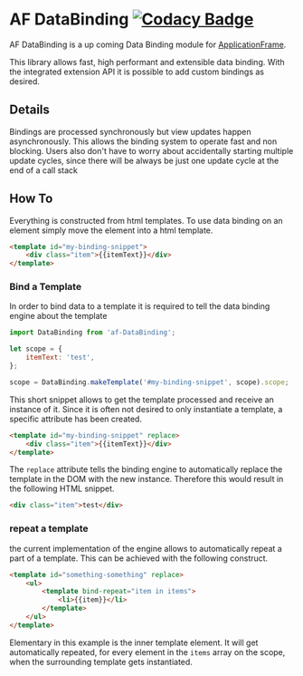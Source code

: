 # AF DataBinding [![Codacy Badge](https://api.codacy.com/project/badge/Grade/52c8abec92134998a497fea899abb5cd)](https://www.codacy.com/app/TitanNanoDE/af-DataBinding?utm_source=github.com&amp;utm_medium=referral&amp;utm_content=TitanNanoDE/af-DataBinding&amp;utm_campaign=Badge_Grade)
AF DataBinding is a up coming Data Binding module for [ApplicationFrame](https://github.com/TitanNanoDE/ApplicationFrame).

This library allows fast, high performant and extensible data binding.
With the integrated extension API it is possible to add custom bindings as desired.

## Details
Bindings are processed synchronously but view updates happen asynchronously.
This allows the binding system to operate fast and non blocking.
Users also don't have to worry about accidentally starting multiple update cycles,
since there will be always be just one update cycle at the end of a call stack


## How To
Everything is constructed from html templates. To use data binding on an element
simply move the element into a html template.

```html
<template id="my-binding-snippet">
    <div class="item">{{itemText}}</div>
</template>
```

### Bind a Template
In order to bind data to a template it is required to tell the data binding engine
about the template

```JavaScript
import DataBinding from 'af-DataBinding';

let scope = {
    itemText: 'test',
};

scope = DataBinding.makeTemplate('#my-binding-snippet', scope).scope;
```

This short snippet allows to get the template processed and receive an instance
of it. Since it is often not desired to only instantiate a template, a specific
attribute has been created.

```html
<template id="my-binding-snippet" replace>
    <div class="item">{{itemText}}</div>
</template>
```

The `replace` attribute tells the binding engine to automatically replace
the template in the DOM with the new instance.
Therefore this would result in the following HTML snippet.

```html
<div class="item">test</div>
```

### repeat a template
the current implementation of the engine allows to automatically repeat a part
of a template. This can be achieved with the following construct.

```html
<template id="something-something" replace>
    <ul>
        <template bind-repeat="item in items">
            <li>{{item}}</li>
        </template>
    </ul>
</template>
```

Elementary in this example is the inner template element. It will get
automatically repeated, for every element in the `items` array on the scope,
when the surrounding template gets instantiated.
